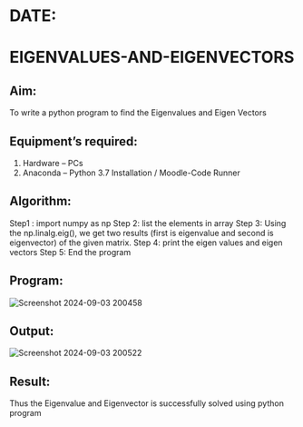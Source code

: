 # DATE:
# EIGENVALUES-AND-EIGENVECTORS
## Aim:
To write a python program to find the Eigenvalues and Eigen Vectors
## Equipment’s required:
1. 	Hardware – PCs
2. 	Anaconda – Python 3.7 Installation / Moodle-Code Runner
## Algorithm:
Step1 : import numpy as np
Step 2: list the elements in array
Step 3: Using the np.linalg.eig(), we get two results (first is eigenvalue and second is eigenvector) of the given matrix.
Step 4: print the eigen values and eigen vectors
Step 5: End the program

## Program:
![Screenshot 2024-09-03 200458](https://github.com/user-attachments/assets/9084f029-ac2a-4190-9a77-72fe5cf2b532)

## Output:
![Screenshot 2024-09-03 200522](https://github.com/user-attachments/assets/c3444757-3bee-454a-98bb-e6d46fd20b7a)

## Result:
Thus the Eigenvalue and Eigenvector is successfully solved using python program
